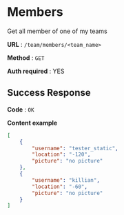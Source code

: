 # Members

Get all member of one of my teams

**URL** : `/team/members/<team_name>`

**Method** : `GET`

**Auth required** : YES

## Success Response

**Code** : `OK`

**Content example**

```json
[
    {
        "username": "tester_static",
        "location": "-120",
        "picture": "no picture"
    },
    {
        "username": "killian",
        "location": "-60",
        "picture": "no picture"
    }
]
```

